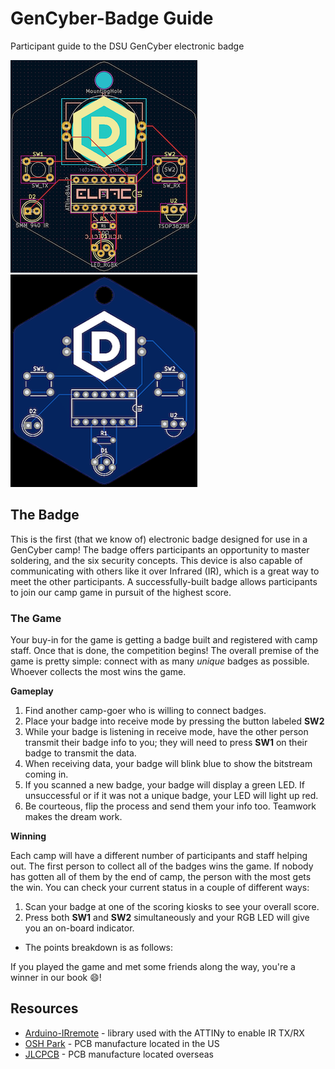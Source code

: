 
# GenCyber-Badge Guide
Participant guide to the DSU GenCyber electronic badge

![PCB design of the badge](https://github.com/DSUmjham/GenCyber/blob/master/Badge/Images/pcb-design.png?raw=true)![PCB gerber image of the badge](https://github.com/DSUmjham/GenCyber/blob/master/Badge/Images/pcb-gerber.png?raw=true)

## The Badge
This is the first (that we know of) electronic badge designed for use in a GenCyber camp! The badge offers participants an opportunity to master soldering, and the six security concepts. This device is also capable of communicating with others like it over Infrared (IR), which is a great way to meet the other participants. A successfully-built badge allows participants to join our camp game in pursuit of the highest score. 

### The Game
Your buy-in for the game is getting a badge built and registered with camp staff. Once that is done, the competition begins! The overall premise of the game is pretty simple: connect with as many *unique* badges as possible. Whoever collects the most wins the game.

**Gameplay**
 1. Find another camp-goer who is willing to connect badges.
 2. Place your badge into receive mode by pressing the button labeled **SW2**
 3. While your badge is listening in receive mode, have the other person transmit their badge info to you; they will need to press **SW1** on their badge to transmit the data.
 4. When receiving data, your badge will blink blue to show the bitstream coming in.
 5. If you scanned a new badge, your badge will display a green LED. If unsuccessful or if it was not a unique badge, your LED will light up red.
 6. Be courteous, flip the process and send them your info too. Teamwork makes the dream work.

**Winning**

Each camp will have a different number of participants and staff helping out. The first person to collect all of the badges wins the game. If nobody has gotten all of them by the end of camp, the person with the most gets the win. You can check your current status in a couple of different ways:

 1. Scan your badge at one of the scoring kiosks to see your overall score.
 2. Press both **SW1** and **SW2** simultaneously and your RGB LED will give you an on-board indicator.
   - The points breakdown is as follows:
   
If you played the game and met some friends along the way, you're a winner in our book :smile:!

## Resources
* [Arduino-IRremote](https://github.com/Arduino-IRremote/Arduino-IRremote) - library used with the ATTINy to enable IR TX/RX
* [OSH Park](https://oshpark.com) -  PCB manufacture located in the US
* [JLCPCB](https://jlcpcb.com) - PCB manufacture located overseas